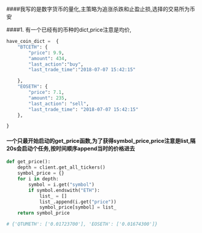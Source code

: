 ####我写的是数字货币的量化,主策略为追涨杀跌和止盈止损,选择的交易所为币安

####1. 有一个已经有的币种的dict,price注意是均价,

```python
have_coin_dict =  {
    "BTCETH": {
        "price": 9.9,
        "amount": 434,
        "last_action":"buy",
        "last_trade_time":"2018-07-07 15:42:15"

    },
    "EOSETH": {
        "price": 7.1,
        "amount": 235,
        "last_action": "sell",
        "last_trade_time": "2018-07-07 15:42:15"
    },

}
```

#### 一个只最开始启动的get_price函数,为了获得symbol_price,price注意是list,隔20s会启动个任务,按时间顺序append当时的价格进去

```python
def get_price():
    depth = client.get_all_tickers()
    symbol_price = {}
    for i in depth:
        symbol = i.get("symbol")
        if symbol.endswith("ETH"):
            list_ = []
            list_.append(i.get("price"))
            symbol_price[symbol] = list_
    return symbol_price

# {'QTUMETH': ['0.01723700'], 'EOSETH': ['0.01674300']}
```
